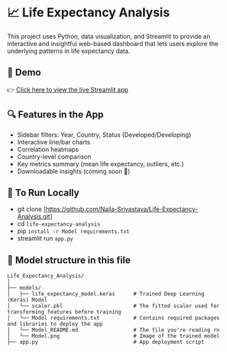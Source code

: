 # 📈 Life Expectancy Analysis 

This project uses Python, data visualization, and Streamlit to provide an interactive and insightful web-based dashboard that lets users explore the underlying patterns in life expectancy data.

## 🚀 Demo

👉 [Click here to view the live Streamlit app](https://your-streamlit-link.streamlit.app)  


## 🔍 Features in the App

- Sidebar filters: Year, Country, Status (Developed/Developing)
- Interactive line/bar charts
- Correlation heatmaps
- Country-level comparison
- Key metrics summary (mean life expectancy, outliers, etc.)
- Downloadable insights (coming soon 🔄)

## 🧪 To Run Locally

* git clone [https://github.com/Naila-Srivastava/Life-Expectancy-Analysis.git]
* cd `life-expectancy-analysis`
* pip `install -r Model requirements.txt`
* streamlit run `app.py`

## 📂 Model structure in this file

```plaintext
Life_Expectancy_Analysis/
│
├── models/
│   ├── life_expectancy_model.keras      # Trained Deep Learning (Keras) Model
│   └── scaler.pkl                       # The fitted scaler used for transforming features before training
│   └── Model requirements.txt           # Contains required packages and libraries to deploy the app
│   └── Model_README.md                  # The file you're reading rn
│   └── Model.png                        # Image of the trained model
├── app.py                               # App deployment script
